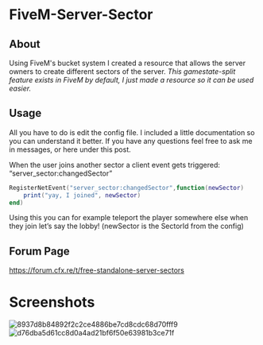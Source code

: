 # FiveM-Server-Sector

## About 
Using FiveM's bucket system I created a resource that allows the server owners to create different sectors of the server. 
*This gamestate-split feature exists in FiveM by default, I just made a resource so it can be used easier.*

## Usage
All you have to do is edit the config file. I included a little documentation so you can understand it better.
If you have any questions feel free to ask me in messages, or here under this post.

When the user joins another sector a client event gets triggered: “server_sector:changedSector”
```lua
RegisterNetEvent("server_sector:changedSector",function(newSector)
    print("yay, I joined", newSector)
end)
```
Using this you can for example teleport the player somewhere else when they join let’s say the lobby!
(newSector is the SectorId from the config)



## Forum Page
  https://forum.cfx.re/t/free-standalone-server-sectors

# Screenshots

![8937d8b84892f2c2ce4886be7cd8cdc68d70fff9](https://github.com/DyrekKing/FiveM-Server-Sector/assets/68273911/f1f4e931-f8eb-4ae6-b6f8-31e481c93ff4)
![d76dba5d61cc8d0a4ad21bf6f50e63981b3ce71f](https://github.com/DyrekKing/FiveM-Server-Sector/assets/68273911/9625b83f-f183-4968-b4cf-78ce7a6612b1)
